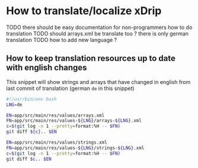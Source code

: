 # How to translate/localize xDrip

TODO there should be easy documentation for non-programmers how to do translation
TODO should arrays.xml be translate too ? there is only german translation
TODO how to add new language ?

## How to keep translation resources up to date with english changes

This snippet will show strings and arrays that have changed in english from last commit of translation (german `de` in this snippet)

```bash
#!/usr/bin/env bash
LNG=de

EN=app/src/main/res/values/arrays.xml
FN=app/src/main/res/values-${LNG}/arrays-${LNG}.xml
c=$(git log -n 1 --pretty=format:%H -- $FN)
git diff ${c}.. $EN

EN=app/src/main/res/values/strings.xml
FN=app/src/main/res/values-${LNG}/strings-${LNG}.xml
c=$(git log -n 1 --pretty=format:%H -- $FN)
git diff $c.. $EN
```
